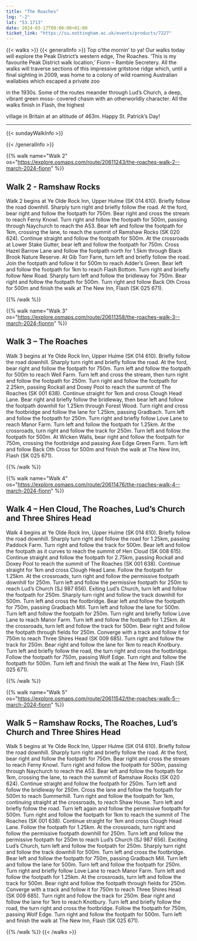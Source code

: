 ```yaml
---
title: "The Roaches"
lng: "-2"
lat: "53.1713"
date: 2024-03-17T09:00:00+01:00
ticket_link: "https://su.nottingham.ac.uk/events/products/7227"
---
```



{{< walks >}}
{{< generalInfo >}}
Top o’the mornin’ to ya! Our walks today will explore the Peak District’s western edge, The
Roaches. ‘This is my favourite Peak District walk location,’ Fionn – Ramble Secretery. All the
walks will traverse sections of this impressive gritstone ridge which, until a final sighting in
2009, was home to a colony of wild roaming Australian wallabies which escaped a private zoo

in the 1930s. Some of the routes meander through Lud’s Church, a deep, vibrant green moss-
covered chasm with an otherworldly character. All the walks finish in Flash, the highest

village in Britain at an altitude of 463m. Happy St. Patrick’s Day!
<hr>
{{< sundayWalkInfo >}}

{{< /generalInfo >}}

{{% walk name="Walk 2" os="https://explore.osmaps.com/route/20611243/the-roaches-walk-2--march-2024-fionn" %}}

## Walk 2 - Ramshaw Rocks

Walk 2 begins at Ye Olde Rock Inn, Upper Hulme (SK 014 610).
Briefly follow the road downhill. Sharply turn right and briefly follow
the road. At the ford, bear right and follow the footpath for 750m.
Bear right and cross the stream to reach Ferny Knowl. Turn right
and follow the footpath for 500m, passing through Naychurch to
reach the A53. Bear left and follow the footpath for 1km, crossing
the lane, to reach the summit of Ramshaw Rocks (SK 020 624).
Continue straight and follow the footpath for 500m. At the
crossroads at Lower Stake Gutter, bear left and follow the footpath
for 750m. Cross Hazel Barrow Lane and follow the footpath north
for 1.5km through Black Brook Nature Reserve. At Gib Torr Farm,
turn left and briefly follow the road. Join the footpath and follow it
for 500m to reach Adder’s Green. Bear left and follow the footpath
for 1km to reach Flash Bottom. Turn right and briefly follow New
Road. Sharply turn left and follow the bridleway for 750m. Bear
right and follow the footpath for 500m. Turn right and follow Back
Oth Cross for 500m and finish the walk at The New Inn, Flash (SK
025 671).


{{% /walk %}}

{{% walk name="Walk 3" os="https://explore.osmaps.com/route/20611358/the-roaches-walk-3--march-2024-fionnn" %}}

## Walk 3 – The Roaches

Walk 3 begins at Ye Olde Rock Inn, Upper Hulme (SK 014 610).
Briefly follow the road downhill. Sharply turn right and briefly follow
the road. At the ford, bear right and follow the footpath for 750m.
Turn left and follow the footpath for 500m to reach Well Farm.
Turn left and cross the stream, then turn right and follow the
footpath for 250m. Turn right and follow the footpath for 2.25km,
passing Rockall and Doxey Pool to reach the summit of The
Roaches (SK 001 638). Continue straight for 1km and cross Clough
Head Lane. Bear right and briefly follow the bridleway, then bear left
and follow the footpath downhill for 1.25km through Forest Wood.
Turn right and cross the footbridge and follow the lane for 1.25km,
passing Gradbach. Turn left and follow the footpath for 250m. Turn
right and briefly follow Love Lane to reach Manor Farm. Turn left
and follow the footpath for 1.25km. At the crossroads, turn right
and follow the track for 250m. Turn left and follow the footpath for
500m. At Wicken Walls, bear right and follow the footpath for
750m, crossing the footbridge and passing Axe Edge Green Farm.
Turn left and follow Back Oth Cross for 500m and finish the walk at
The New Inn, Flash (SK 025 671).

{{% /walk %}}

{{% walk name="Walk 4" os="https://explore.osmaps.com/route/20611476/the-roaches-walk-4--march-2024-fionn" %}}

## Walk 4 – Hen Cloud, The Roaches, Lud’s Church and Three Shires Head

Walk 4 begins at Ye Olde Rock Inn, Upper Hulme (SK 014 610).
Briefly follow the road downhill. Sharply turn right and follow the
road for 1.25km, passing Paddock Farm. Turn right and follow the
track for 500m. Bear left and follow the footpath as it curves to
reach the summit of Hen Cloud (SK 008 615). Continue straight and
follow the footpath for 2.75km, passing Rockall and Doxey Pool to
reach the summit of The Roaches (SK 001 638). Continue straight
for 1km and cross Clough Head Lane. Follow the footpath for
1.25km. At the crossroads, turn right and follow the permissive
footpath downhill for 250m. Turn left and follow the permissive
footpath for 250m to reach Lud’s Church (SJ 987 656). Exiting
Lud’s Church, turn left and follow the footpath for 250m. Sharply
turn right and follow the track downhill for 500m. Turn left and
cross the footbridge. Bear left and follow the footpath for 750m,
passing Gradbach Mill. Turn left and follow the lane for 500m. Turn
left and follow the footpath for 250m. Turn right and briefly follow
Love Lane to reach Manor Farm. Turn left and follow the footpath
for 1.25km. At the crossroads, turn left and follow the track for
500m. Bear right and follow the footpath through fields for 250m.
Converge with a track and follow it for 750m to reach Three Shires
Head (SK 009 685). Turn right and follow the track for 250m. Bear
right and follow the lane for 1km to reach Knotbury. Turn left and
briefly follow the road, the turn right and cross the footbridge.
Follow the footpath for 750m, passing Wolf Edge. Turn right and
follow the footpath for 500m. Turn left and finish the walk at The
New Inn, Flash (SK 025 671).


{{% /walk %}}

{{% walk name="Walk 5" os="https://explore.osmaps.com/route/20611542/the-roaches-walk-5--march-2024-fionn" %}}

## Walk 5 – Ramshaw Rocks, The Roaches, Lud’s Church and Three Shires Head

Walk 5 begins at Ye Olde Rock Inn, Upper Hulme (SK 014 610).
Briefly follow the road downhill. Sharply turn right and briefly follow
the road. At the ford, bear right and follow the footpath for 750m.
Bear right and cross the stream to reach Ferny Knowl. Turn right
and follow the footpath for 500m, passing through Naychurch to
reach the A53. Bear left and follow the footpath for 1km, crossing
the lane, to reach the summit of Ramshaw Rocks (SK 020 624).
Continue straight and follow the footpath for 250m. Turn left and
follow the bridleway for 250m. Cross the lane and follow the
footpath for 500m to reach Summerhill. Turn right and follow the
footpath for 1km, continuing straight at the crossroads, to reach
Shaw House. Turn left and briefly follow the road. Turn left again
and follow the permissive footpath for 500m. Turn right and follow
the footpath for 1km to reach the summit of The Roaches (SK 001
638). Continue straight for 1km and cross Clough Head Lane.
Follow the footpath for 1.25km. At the crossroads, turn right and
follow the permissive footpath downhill for 250m. Turn left and
follow the permissive footpath for 250m to reach Lud’s Church (SJ
987 656). Exciting Lud’s Church, turn left and follow the footpath
for 250m. Sharply turn right and follow the track downhill for 500m.
Turn left and cross the footbridge. Bear left and follow the footpath
for 750m, passing Gradbach Mill. Turn left and follow the lane for
500m. Turn left and follow the footpath for 250m. Turn right and
briefly follow Love Lane to reach Manor Farm. Turn left and follow
the footpath for 1.25km. At the crossroads, turn left and follow the
track for 500m. Bear right and follow the footpath through fields for
250m. Converge with a track and follow it for 750m to reach Three
Shires Head (SK 009 685). Turn right and follow the track for 250m.
Bear right and follow the lane for 1km to reach Knotbury. Turn left
and briefly follow the road, the turn right and cross the footbridge.
Follow the footpath for 750m, passing Wolf Edge. Turn right and
follow the footpath for 500m. Turn left and finish the walk at The
New Inn, Flash (SK 025 671).

{{% /walk %}}
{{< /walks >}}